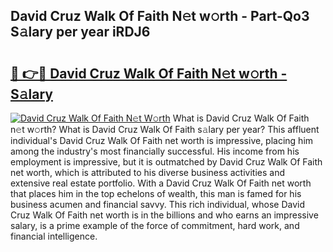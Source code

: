 ## David Cruz Walk Of Faith N𝚎t w𝚘rth - Part-Qo3 S𝚊lary per year iRDJ6

# <h2><a href="http://gc2lej.nevu.top/?p=David+Cruz+Walk+Of+Faith">🔗 👉🔴 David Cruz Walk Of Faith N𝚎t w𝚘rth - S𝚊lary</a></h2>

[![David Cruz Walk Of Faith N𝚎t W𝚘rth](https://i.imgur.com/Oavwk0R.jpeg)](http://gc2lej.nevu.top/?p=David+Cruz+Walk+Of+Faith)
What is David Cruz Walk Of Faith n𝚎t w𝚘rth? What is David Cruz Walk Of Faith s𝚊lary per year?
This affluent individual's David Cruz Walk Of Faith net worth is impressive, placing him among the industry's most financially successful. His income from his employment is impressive, but it is outmatched by David Cruz Walk Of Faith net worth, which is attributed to his diverse business activities and extensive real estate portfolio. With a David Cruz Walk Of Faith net worth that places him in the top echelons of wealth, this man is famed for his business acumen and financial savvy. This rich individual, whose David Cruz Walk Of Faith net worth is in the billions and who earns an impressive salary, is a prime example of the force of commitment, hard work, and financial intelligence.
